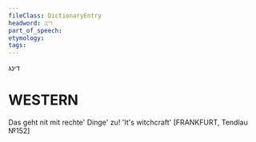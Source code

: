 ```yaml
---
fileClass: DictionaryEntry
headword: דינג
part_of_speech: 
etymology: 
tags: 
---
```

דינג

WESTERN
========

Das geht nit mit rechte' Dinge' zu! 'It's witchcraft'
[FRANKFURT, Tendlau №152]